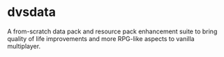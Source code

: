 # dvsdata
A from-scratch data pack and resource pack enhancement suite to bring quality of life improvements and more RPG-like aspects to vanilla multiplayer.
